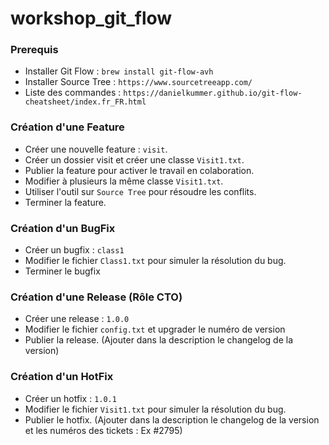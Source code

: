 # workshop_git_flow


### Prerequis
- Installer Git Flow :  `brew install git-flow-avh`
- Installer Source Tree : `https://www.sourcetreeapp.com/`
- Liste des commandes : `https://danielkummer.github.io/git-flow-cheatsheet/index.fr_FR.html`


### Création d'une Feature
- Créer une nouvelle feature : `visit`.
- Créer un dossier visit et créer une classe `Visit1.txt`.
- Publier la feature pour activer le travail en colaboration.
- Modifier à plusieurs la même classe `Visit1.txt`.
- Utiliser l'outil sur `Source Tree` pour résoudre les conflits.
- Terminer la feature.


### Création d'un BugFix
- Créer un bugfix : `class1`
- Modifier le fichier `Class1.txt` pour simuler la résolution du bug.
- Terminer le bugfix


### Création d'une Release (Rôle CTO)
- Créer une release : `1.0.0`
- Modifier le fichier `config.txt` et upgrader le numéro de version
- Publier la release. (Ajouter dans la description le changelog de la version)


### Création d'un HotFix
- Créer un hotfix : `1.0.1`
- Modifier le fichier `Visit1.txt` pour simuler la résolution du bug.
- Publier le hotfix. (Ajouter dans la description le changelog de la version et les numéros des tickets : Ex #2795)

